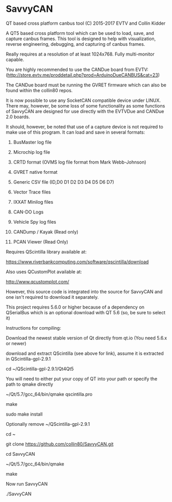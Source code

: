 # SavvyCAN
QT based cross platform canbus tool 
(C) 2015-2017 EVTV and Collin Kidder

A QT5 based cross platform tool which can be used to load, save, and capture canbus frames.
This tool is designed to help with visualization, reverse engineering, debugging, and
capturing of canbus frames.

Really requires at a resolution of at least 1024x768. Fully multi-monitor capable.

You are highly recommended to use the CANDue board from EVTV:
(http://store.evtv.me/proddetail.php?prod=ArduinoDueCANBUS&cat=23)

The CANDue board must be running the GVRET firmware which can also be found
within the collin80 repos.

It is now possible to use any SocketCAN compatible device
under LINUX. There may, however, be some loss of some functionality as
some functions of SavvyCAN are designed for use directly with the
EVTVDue and CANDue 2.0 boards.

It should, however, be noted that use of a capture device is not required to make use
of this program. It can load and save in several formats:

1. BusMaster log file

2. Microchip log file

3. CRTD format (OVMS log file format from Mark Webb-Johnson)

4. GVRET native format

5. Generic CSV file (ID,D0 D1 D2 D3 D4 D5 D6 D7)

6. Vector Trace files

7. IXXAT Minilog files

8. CAN-DO Logs

9. Vehicle Spy log files

10. CANDump / Kayak (Read only)

11. PCAN Viewer (Read Only)

Requires QScintilla library available at:

https://www.riverbankcomputing.com/software/qscintilla/download

Also uses QCustomPlot available at:

http://www.qcustomplot.com/ 

However, this source code is integrated into the source for SavvyCAN and one isn't required to download it separately.

This project requires 5.6.0 or higher because of a dependency on QSerialBus which is an optional download
with QT 5.6 (so, be sure to select it)

Instructions for compiling:

Download the newest stable version of Qt directly from qt.io (You need 5.6.x or newer)

download and extract QScintilla (see above for link), assume it is extracted in QScintilla-gpl-2.9.1

cd ~/QScintilla-gpl-2.9.1/Qt4Qt5

You will need to either put your copy of QT into your path or specify the path to qmake directly

~/Qt/5.7/gcc_64/bin/qmake qscintilla.pro

make

sudo make install

Optionally remove ~/QScintilla-gpl-2.9.1

cd ~

git clone https://github.com/collin80/SavvyCAN.git

cd SavvyCAN

~/Qt/5.7/gcc_64/bin/qmake

make

Now run SavvyCAN

./SavvyCAN

